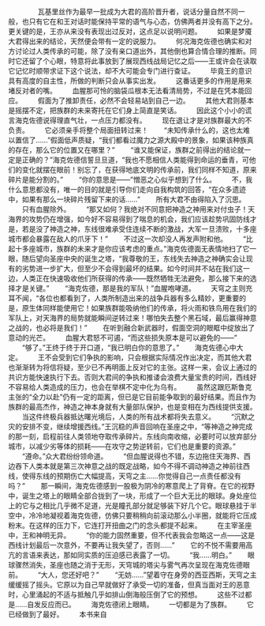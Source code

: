 　　
　　瓦基里丝作为最早一批成为大君的高阶晋升者，说话分量自然不同一般，也只有它在和王对话时能保持平常的语气与心态，仿佛两者并没有高下之分。更关键的是，王亦从来没有表现出过反对，这点足以说明问题。
　　如果是梦魇大君得出来的结论，天然便会带有一定的说服力。
　　何况海克佐德也确实和对方讨论过人类传承的可能，除了没有亲口道出外，其他倒也算合情合理的推断。同时它还留了个心眼，特意将此事放到了展现西线战局记忆之后——王或许会在读取它记忆时顺带求证下这个说法，却不大可能会专门进行查证。
　　毕竟王的意识具有高度的自主性，所做的判断只会从事实出发。
　　这番话更多的作用是用来堵反对者的嘴。
　　血腥那可怜的脑袋瓜根本无法看清局势，不过是在凭本能回应。
　　假面为了推卸责任，必然不会轻易站到自己一边。
　　其他大君则基本是摇摆不定，把族群的未来寄托在它们身上简直是笑话。
　　因此这个小小的谎言海克佐德说得理直气壮，一点压力都没有。
　　现在退让才是对族群最大的不负责。
　　它必须亲手将整个局面扭转过来！
　　“未知传承什么的，这也太难以置信了……”假面低声质疑，“我们都看过魔力之源大殿中的景象，如果该种族真的存在，那么它的位置又在哪里？”
　　“谁又能保证，族群之前得出的结论就一定是正确的？”海克佐德信誓旦旦道，“我也不愿相信人类能得到命运的垂青，可他们的变化就摆在眼前！别忘了，在获得地底文明的传承前，我们同样不知道，原来碎片是能分割的。”
　　“你的意思是——”憎恶之心似乎想到了什么。
　　不，我什么意思都没有，唯一的目的就是引导你们走向自我构筑的回答，“在众多遗迹中，如果有那么一块碎片残留下来的话……”
　　所有大君不由得陷入了沉思。
　　只有血腥除外。
　　“那又如何？我绝对不同意把神造之神用来对付虫子！天海界的攻势仍在增强，如今好不容易得到了喘息的机会，我们应该趁势巩固防线才是，若是没了神造之神，东线很难承受住连续不断的激战，大军一旦溃败，十多座城市都会暴露在敌人的爪牙下！”
　　不过这一次却没人再发声附和他。
　　“比起十多座城市，族群的未来才是你应该考虑的重点。”海克佐德面无表情地扫了它一眼，随后望向圣座中央的诞生之塔，“我尊敬的王，东线失去神造之神确实会让现有的劣势进一步扩大，但至少不会得到最坏的结果。如今时间并不站在我们这一边，人类正在快速吸收他们所获得的传承——既然牺牲无法避免，那么接下来的选择才是关键。”
　　“海克佐德，那是我的军队！”血腥咆哮道。
　　天穹之主则充耳不闻，“各位也都看到了，人类所制造出来的战争兵器有多么精妙，更重要的是，原生体同样能使用它！如果族群能吸纳他们的传承，将火雨和铁鸟用在我们的军队上，对天海界的局势就能瞬间逆转过来！哪怕失去整个黑石域，最后赢得神意之战的，也必将是我们！”
　　在听到融合新武器时，假面空洞的眼眶中绽放出了意动的光芒。
　　血腥大君怒不可遏，“而这些损失原本是可以避免的——”
　　“够了。”王终于终于开口道，“我已明白你的意思了。”
　　海克佐德心中大定。
　　王不会受到它们争执的影响，只会根据实际情况作出决定，而其他大君也渐渐转为将信将疑，至少已不再明面上反对它的主张。这样一来，会议上通过的共识方能快速执行下去。否则大君间的争执和推诿会浪费大量宝贵的时间，西线好不容易给人类造成的压力，也会在举棋不定中化为乌有。
　　虽然这跟厄斯鲁克主张的“全力以赴”仍有一定的距离，但已是它目前能争取到的最好结果。而且作为族群的最高杰作，神造之神本身就有大量部队保护，也是变相在为西线提供支援。
　　当这件终极兵器抵达曙光境后，人类的所有战术都将失去意义。
　　“沉默之灾的安排不变，继续增援西线。”王沉稳的声音回响在圣座之中，“等神造之神完成的那一刻，启程前往人类领地夺取传承碎片。东线向南收缩，必要时可以放弃部分城市，以减少劣等体的损耗——在攻守之势逆转前，它们也是重要的资源。”
　　“遵命。”众大君纷纷领命道。
　　“但血腥说得也不错，东边拖住天海界、西边吞下人类本就是第三次神意之战的既定战略，如今不得不调动神造之神前往西线，使得东线的预期伤亡大幅提高，天穹之主……你觉得自己一点责任都没有吗？”
　　那一瞬间，海克佐德感到一股极为阴冷的寒意爬上了背脊。在它的视野中，诞生之塔上的眼睛全部合拢到了一块，形成了一个巨大无比的眼球。身处座位上的它与之相比几乎微不足道，光是瞳孔部分就足够装下好几个它。眼球悬挂于半空中，冷冷地凝视着海克佐德，仿佛只要稍稍向前滚动那么小半圈，就能将它压成粉末。在这样的压力下，它连打开扭曲之门的念头都提不起来。
　　在主宰圣座中，王和神明无异。
　　“你的能力固然重要，但不代表我会忽略这一点——这是西线计划最后一次意外，不要再让我失望了，否则……”
　　它的不悦不需要用高亢的言语来表达，那如同实质的压迫感已表露了一切。
　　“我……明白。”
　　眼球骤然消失，圣座也随之消于无形，天穹城的塔尖与雾气再次呈现在海克佐德眼前。
　　“大人，您还好吧？”
　　“无妨……”望着守在身旁的西亚西斯，天穹之主缓缓摇了摇头。它原以为自己早就做好了承受一切的准备，但真当面对王的恶意时，心里涌起的不适与抵触几乎如排山倒海般压倒了它的预想。
　　这些不过都是……自发反应而已。
　　海克佐德闭上眼睛。
　　一切都是为了族群。
　　它已经做到了最好。
　　本书来自